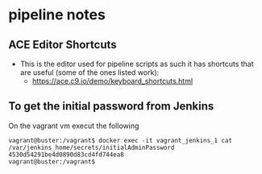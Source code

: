 # pipeline notes

## ACE Editor Shortcuts

- This is the editor used for pipeline scripts as such it has shortcuts that are useful (some of the ones listed work):
  - <https://ace.c9.io/demo/keyboard_shortcuts.html>

## To get the initial password from Jenkins

On the vagrant vm execut the following
```
vagrant@buster:/vagrant$ docker exec -it vagrant_jenkins_1 cat /var/jenkins_home/secrets/initialAdminPassword
4530d54291be4d0890d83cd4fd744ea8
vagrant@buster:/vagrant$
```